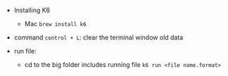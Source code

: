 - Installing K6

    - Mac ```brew install k6```

- command ```control + L```: clear the terminal window old data

- run file: 
    - cd to the big folder includes running file
    ```k6 run <file name.format>```